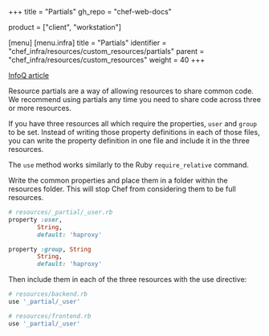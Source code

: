 +++
title = "Partials"
gh_repo = "chef-web-docs"

product = ["client", "workstation"]

[menu]
  [menu.infra]
    title = "Partials"
    identifier = "chef_infra/resources/custom_resources/partials"
    parent = "chef_infra/resources/custom_resources"
    weight = 40
+++

[InfoQ article](https://www.infoq.com/news/2020/05/chef-infra-16/)

Resource partials are a way of allowing resources to share common code. We recommend using partials any time you need to share code across three or more resources.

If you have three resources all which require the properties, `user` and `group` to be set. Instead of writing those property definitions in each of those files, you can write the property definition in one file and include it in the three resources.

The `use` method works similarly to the Ruby `require_relative` command.

Write the common properties and place them in a folder within the resources folder. This will stop Chef from considering them to be full resources.

```ruby
# resources/_partial/_user.rb
property :user,
        String,
        default: 'haproxy'

property :group, String
        String,
        default: 'haproxy'
```

Then include them in each of the three resources with the use directive:

```ruby
# resources/backend.rb
use '_partial/_user'
```

```ruby
# resources/frontend.rb
use '_partial/_user'
```
